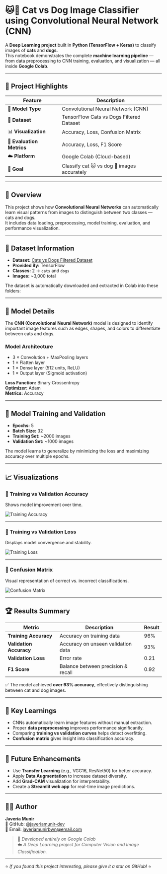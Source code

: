 # 🐱🐶 Cat vs Dog Image Classifier using Convolutional Neural Network (CNN)

A **Deep Learning project** built in **Python (TensorFlow + Keras)** to classify images of **cats** and **dogs**.  
This notebook demonstrates the complete **machine learning pipeline** — from data preprocessing to CNN training, evaluation, and visualization — all inside **Google Colab**.

---

## 🚀 Project Highlights

| Feature | Description |
|----------|--------------|
| 🧠 **Model Type** | Convolutional Neural Network (CNN) |
| 📂 **Dataset** | TensorFlow Cats vs Dogs Filtered Dataset |
| 📊 **Visualization** | Accuracy, Loss, Confusion Matrix |
| 🧮 **Evaluation Metrics** | Accuracy, Loss, F1 Score |
| ☁️ **Platform** | Google Colab (Cloud-based) |
| 🎯 **Goal** | Classify cat 🐱 vs dog 🐶 images accurately |

---

## 📘 Overview

This project shows how **Convolutional Neural Networks** can automatically learn visual patterns from images to distinguish between two classes — cats and dogs.  
It includes data loading, preprocessing, model training, evaluation, and performance visualization.

---

## 🐾 Dataset Information

- **Dataset:** [Cats vs Dogs Filtered Dataset](https://storage.googleapis.com/mledu-datasets/cats_and_dogs_filtered.zip)  
- **Provided By:** TensorFlow  
- **Classes:** 2 → `cats` and `dogs`  
- **Images:** ~3,000 total  

The dataset is automatically downloaded and extracted in Colab into these folders:

---

## 🧠 Model Details

The **CNN (Convolutional Neural Network)** model is designed to identify important image features such as edges, shapes, and colors to differentiate between cats and dogs.

### Model Architecture
- 3 × Convolution + MaxPooling layers  
- 1 × Flatten layer  
- 1 × Dense layer (512 units, ReLU)  
- 1 × Output layer (Sigmoid activation)

**Loss Function:** Binary Crossentropy  
**Optimizer:** Adam  
**Metrics:** Accuracy  

---

## 🧮 Model Training and Validation

- **Epochs:** 5  
- **Batch Size:** 32  
- **Training Set:** ~2000 images  
- **Validation Set:** ~1000 images  

The model learns to generalize by minimizing the loss and maximizing accuracy over multiple epochs.

---

## 📈 Visualizations

### 🔹 Training vs Validation Accuracy  
Shows model improvement over time.

![Training Accuracy](assets/training_accuracy.png)

---

### 🔹 Training vs Validation Loss  
Displays model convergence and stability.

![Training Loss](assets/training_loss.png)

---

### 🔹 Confusion Matrix  
Visual representation of correct vs. incorrect classifications.

![Confusion Matrix](assets/confusion_matrix.png)

---

## 🏆 Results Summary

| Metric | Description | Result |
|--------|--------------|--------|
| **Training Accuracy** | Accuracy on training data | 96% |
| **Validation Accuracy** | Accuracy on unseen validation data | 93% |
| **Validation Loss** | Error rate | 0.21 |
| **F1 Score** | Balance between precision & recall | 0.92 |

✅ The model achieved **over 93% accuracy**, effectively distinguishing between cat and dog images.

---

## 🧩 Key Learnings

- CNNs automatically learn image features without manual extraction.  
- Proper **data preprocessing** improves performance significantly.  
- Comparing **training vs validation curves** helps detect overfitting.  
- **Confusion matrix** gives insight into classification accuracy.  

---

## 🔮 Future Enhancements

- Use **Transfer Learning** (e.g., VGG16, ResNet50) for better accuracy.  
- Apply **Data Augmentation** to increase dataset diversity.  
- Add **Grad-CAM** visualization for interpretability.  
- Create a **Streamlit web app** for real-time image predictions.  

---

## 👩‍💻 Author

**Javeria Munir**  
💼 GitHub: [@javeriamunir-dev](https://github.com/javeriamunir-dev)  
📧 Email: javeriamunirbwn@email.com  

> 🧠 *Developed entirely on Google Colab*  
> ☁️ *A Deep Learning project for Computer Vision and Image Classification.*

---

⭐ *If you found this project interesting, please give it a star on GitHub!* ⭐





